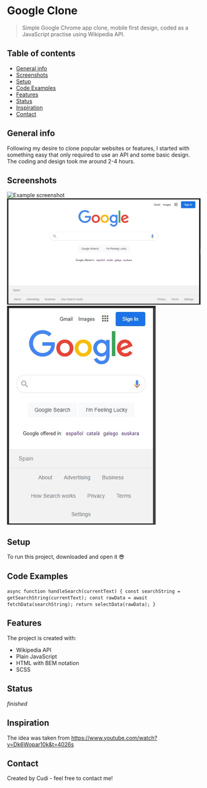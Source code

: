 # Google Clone

> Simple Google Chrome app clone, mobile first design, coded as a JavaScript practise using Wikipedia API.

## Table of contents

- [General info](#general-info)
- [Screenshots](#screenshots)
- [Setup](#setup)
- [Code Examples](#code-examples)
- [Features](#features)
- [Status](#status)
- [Inspiration](#inspiration)
- [Contact](#contact)

## General info

Following my desire to clone popular websites or features, I started with something easy that only required to use an API and some basic design.
The coding and design took me around 2-4 hours.

## Screenshots

![Example screenshot](./img/screenshot.png)
![Design preview for the  coding challenge](./design/googleCloneDesktop.jpg)
![Design preview for the  coding challenge](./design/googleCloneMobile.jpg)

## Setup

To run this project, downloaded and open it 😎

## Code Examples

`async function handleSearch(currentText) { const searchString = getSearchString(currentText); const rawData = await fetchData(searchString); return selectData(rawData); }`

## Features

The project is created with:

- Wikipedia API
- Plain JavaScript
- HTML with BEM notation
- SCSS

## Status

_finished_

## Inspiration

The idea was taken from https://www.youtube.com/watch?v=Dk6Wopar10k&t=4026s

## Contact

Created by Cudi - feel free to contact me!
